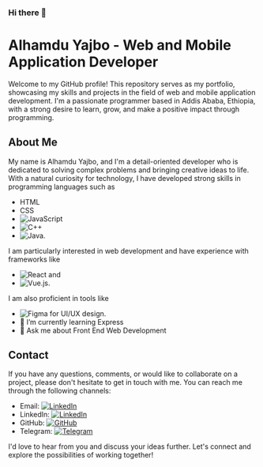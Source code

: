 ### Hi there 👋

# Alhamdu Yajbo - Web and Mobile Application Developer

Welcome to my GitHub profile! This repository serves as my portfolio, showcasing my skills and projects in the field of web and mobile application development. I'm a passionate programmer based in Addis Ababa, Ethiopia, with a strong desire to learn, grow, and make a positive impact through programming.

## About Me

My name is Alhamdu Yajbo, and I'm a detail-oriented developer who is dedicated to solving complex problems and bringing creative ideas to life. With a natural curiosity for technology, I have developed strong skills in programming languages such as 
- HTML 
- CSS
- <img src="https://img.shields.io/badge/-JavaScript-yellow" alt="JavaScript">
- <img src="https://img.shields.io/badge/-C%2B%2B-blue" alt="C++">
- <img src="https://img.shields.io/badge/-Java-orange" alt="Java">.

I am particularly interested in web development and have experience with frameworks like
- <img src="https://img.shields.io/badge/-React-61DAFB" alt="React"> and
- <img src="https://img.shields.io/badge/-Vue.js-4FC08D" alt="Vue.js">.

 I am also proficient in tools like
-  <img src="https://img.shields.io/badge/-Figma-F24E1E" alt="Figma"> for UI/UX design.
- 🌱 I’m currently learning Express
- 💬 Ask me about Front End Web Development

## Contact

If you have any questions, comments, or would like to collaborate on a project, please don't hesitate to get in touch with me. You can reach me through the following channels:

- Email: [![LinkedIn](https://img.shields.io/badge/Email-Message-blue?logo=email&style=social)](mailto:www.alex94lykam@gmail.com)
- LinkedIn: [![LinkedIn](https://img.shields.io/badge/LinkedIn-Connect-blue?logo=linkedin&style=social)](www.linkedin.com/in/alhamdu-yajbo-5aa8b821a)
- GitHub: [![GitHub](https://img.shields.io/badge/GitHub-Follow-black?logo=github&style=social)](https://github.com/Lykamopia)
- Telegram: [![Telegram](https://img.shields.io/badge/Telegram-Message-blue?logo=telegram&style=social)](https://t.me/alex94lykam)

I'd love to hear from you and discuss your ideas further. Let's connect and explore the possibilities of working together!
